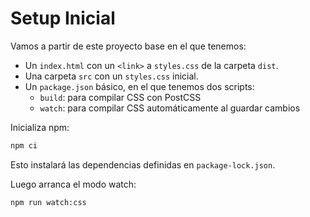 # Setup Inicial

Vamos a partir de este proyecto base en el que tenemos:

- Un `index.html` con un `<link>` a `styles.css` de la carpeta `dist`.
- Una carpeta `src` con un `styles.css` inicial.
- Un `package.json` básico, en el que tenemos dos scripts:
  - `build`: para compilar CSS con PostCSS
  - `watch`: para compilar CSS automáticamente al guardar cambios

Inicializa npm:

```bash
npm ci
```

Esto instalará las dependencias definidas en `package-lock.json`.

Luego arranca el modo watch:

```bash
npm run watch:css
```
